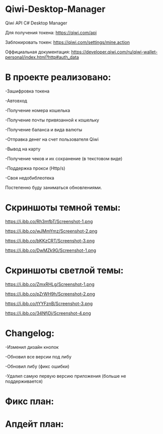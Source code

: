 # Qiwi-Desktop-Manager
Qiwi API C# Desktop Manager

Для получения токена:
https://qiwi.com/api

Заблокировать токен:
https://qiwi.com/settings/mine.action

Оффициальная документация:
https://developer.qiwi.com/ru/qiwi-wallet-personal/index.html?http#auth_data

# В проекте реализовано: 

-Зашифровка токена

-Автовход

-Получение номера кошелька

-Получение почты привязанной к кошельку

-Получение баланса и вида валюты

-Отправка денег на счет пользователя Qiwi

-Вывод на карту

-Получение чеков и их сохранение (в текстовом виде)

-Поддержка прокси (Http/s)

-Своя недобиблеотека

Постепенно буду заниматься обновлениями.

# Скриншоты темной темы:
https://i.ibb.co/Rh3mfbT/Screenshot-1.png

https://i.ibb.co/wJMmYmz/Screenshot-2.png

https://i.ibb.co/bKKzCRT/Screenshot-3.png

https://i.ibb.co/DwMZk9G/Screenshot-1.png

# Скриншоты светлой темы:

https://i.ibb.co/ZmxRHLg/Screenshot-1.png

https://i.ibb.co/pZrWH9h/Screenshot-2.png

https://i.ibb.co/tYYFznB/Screenshot-3.png

https://i.ibb.co/34NfjDj/Screenshot-4.png

# Changelog:

-Изменил дизайн кнопок

-Обновил все версии под либу

-Обновил либу (фикс ошибки)

-Удалил самую первую версию приложения (больше не поддерживается)


# Фикс план:

# Апдейт план:


